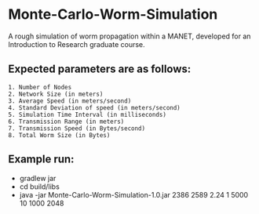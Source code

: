 # Monte-Carlo-Worm-Simulation
A rough simulation of worm propagation within a MANET, developed for an Introduction to Research graduate course.

## Expected parameters are as follows:
    1. Number of Nodes
    2. Network Size (in meters)
    3. Average Speed (in meters/second)
    4. Standard Deviation of speed (in meters/second)
    5. Simulation Time Interval (in milliseconds)
    6. Transmission Range (in meters)
    7. Transmission Speed (in Bytes/second)
    8. Total Worm Size (in Bytes)

## Example run:
- gradlew jar
- cd build/libs
- java -jar Monte-Carlo-Worm-Simulation-1.0.jar 2386 2589 2.24 1 5000 10 1000 2048
